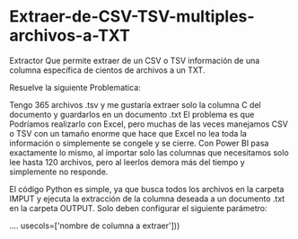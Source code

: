 # Extraer-de-CSV-TSV-multiples-archivos-a-TXT
Extractor Que permite extraer de un CSV o TSV información de una columna específica de cientos de archivos a un TXT.

Resuelve la siguiente Problematica:

Tengo 365 archivos .tsv y me gustaría extraer solo la columna C del documento y guardarlos en un documento .txt El problema es que Podríamos realizarlo con Excel, pero muchas de las veces manejamos CSV o TSV con un tamaño enorme que hace que Excel no lea toda la información o simplemente se congele y se cierre. Con Power BI pasa exactamente lo mismo, al importar solo las columnas que necesitamos solo lee hasta 120 archivos, pero al leerlos demora más del tiempo y simplemente no responde.

El código Python es simple, ya que busca todos los archivos en la carpeta IMPUT y ejecuta la extracción de la columna deseada a un documento .txt en la carpeta OUTPUT. Solo deben configurar el siguiente parámetro:

.... usecols=['nombre de columna a extraer']))



